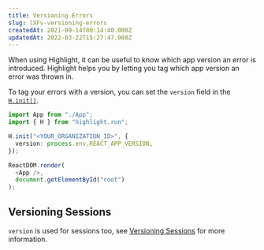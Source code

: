 ```yaml
---
title: Versioning Errors
slug: lXFv-versioning-errors
createdAt: 2021-09-14T00:14:40.000Z
updatedAt: 2022-03-22T15:27:47.000Z
---
```


When using Highlight, it can be useful to know which app version an error is introduced. Highlight helps you by letting you tag which app version an error was thrown in.

To tag your errors with a version, you can set the `version` field in the [`H.init()`](/api/h-init).

```typescript
import App from "./App";
import { H } from "highlight.run";

H.init("<YOUR_ORGANIZATION_ID>", {
  version: process.env.REACT_APP_VERSION,
});

ReactDOM.render(
  <App />,
  document.getElementById("root")
);
```

## Versioning Sessions

`version` is used for sessions too, see [Versioning Sessions](/session-replay/versioning-sessions) for more information.

